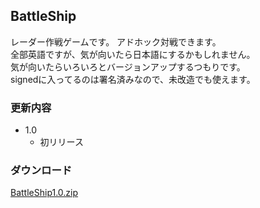 BattleShip
----

レーダー作戦ゲームです。 アドホック対戦できます。  
全部英語ですが、気が向いたら日本語にするかもしれません。  
気が向いたらいろいろとバージョンアップするつもりです。  
signedに入ってるのは署名済みなので、未改造でも使えます。

### 更新内容
* 1.0
    * 初リリース

### ダウンロード
[BattleShip1.0.zip](./download/BattleShip1.0.zip)
